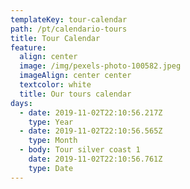 ```yaml
---
templateKey: tour-calendar
path: /pt/calendario-tours
title: Tour Calendar
feature:
  align: center
  image: /img/pexels-photo-100582.jpeg
  imageAlign: center center
  textcolor: white
  title: Our tours calendar
days:
  - date: 2019-11-02T22:10:56.217Z
    type: Year
  - date: 2019-11-02T22:10:56.565Z
    type: Month
  - body: Tour silver coast 1
    date: 2019-11-02T22:10:56.761Z
    type: Date
---
```


